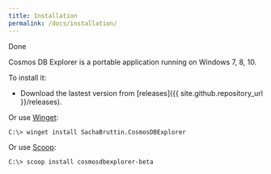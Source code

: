 ```yaml
---
title: Installation
permalink: /docs/installation/
---
```


<span class="label label-success">Done</span>

Cosmos DB Explorer is a portable application running on Windows 7, 8, 10.

To install it:

- Download the lastest version from [releases]({{ site.github.repository_url }}/releases). 

Or use [Winget](https://docs.microsoft.com/en-us/windows/package-manager/winget/):
<div class="nuget-badge">
    <p><code><span>C:\&gt; </span>winget install SachaBruttin.CosmosDBExplorer</code></p>
</div>

Or use [Scoop](https://scoop.sh/):
<div class="nuget-badge">
    <p><code><span>C:\&gt; </span>scoop install cosmosdbexplorer-beta</code></p>
</div>
<!-- <span class="label label-info">Info</span>
Update are managed directly by the application! -->